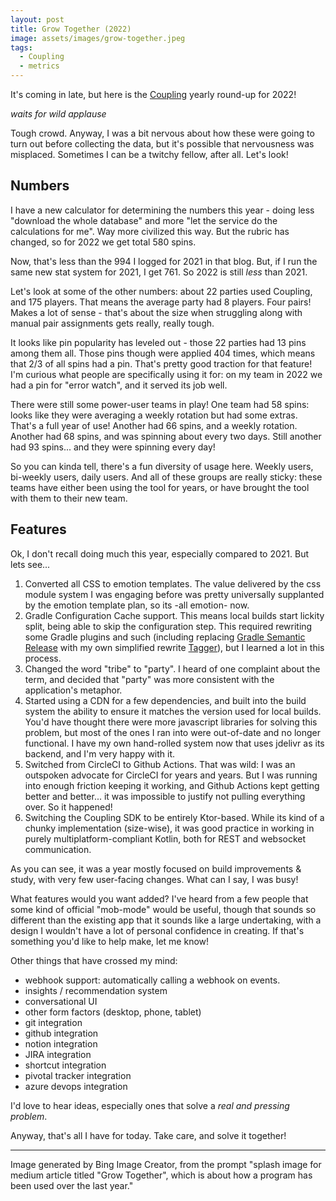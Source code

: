 ```yaml
---
layout: post
title: Grow Together (2022)
image: assets/images/grow-together.jpeg
tags: 
  - Coupling
  - metrics
---
```


It's coming in late, but here is the [Coupling](https://coupling.zegreatrob.com) yearly round-up for 2022!

*waits for wild applause*

Tough crowd. Anyway, I was a bit nervous about how these were going to turn out before collecting the data, but it's possible that nervousness was misplaced. Sometimes I can be a twitchy fellow, after all. Let's look!

## Numbers

I have a new calculator for determining the numbers this year - doing less "download the whole database" and more "let the service do the calculations for me". Way more civilized this way. But the rubric has changed, so for 2022 we get total 580 spins.

Now, that's less than the 994 I logged for 2021 in that blog. But, if I run the same new stat system for 2021, I get 761. So 2022 is still *less* than 2021.

Let's look at some of the other numbers: about 22 parties used Coupling, and 175 players. That means the average party had 8 players. Four pairs! Makes a lot of sense - that's about the size when struggling along with manual pair assignments gets really, really tough.

It looks like pin popularity has leveled out - those 22 parties had 13 pins among them all. Those pins though were applied 404 times, which means that 2/3 of all spins had a pin. That's pretty good traction for that feature! I'm curious what people are specifically using it for: on my team in 2022 we had a pin for "error watch", and it served its job well.

There were still some power-user teams in play! One team had 58 spins: looks like they were averaging a weekly rotation but had some extras. That's a full year of use! Another had 66 spins, and a weekly rotation. Another had 68 spins, and was spinning about every two days. Still another had 93 spins... and they were spinning every day!

So you can kinda tell, there's a fun diversity of usage here. Weekly users, bi-weekly users, daily users. And all of these groups are really sticky: these teams have either been using the tool for years, or have brought the tool with them to their new team.

## Features

Ok, I don't recall doing much this year, especially compared to 2021. But lets see...


1. Converted all CSS to emotion templates. The value delivered by the css module system I was engaging before was pretty universally supplanted by the emotion template plan, so its -all emotion- now.
2. Gradle Configuration Cache support. This means local builds start lickity split, being able to skip the configuration step. This required rewriting some Gradle plugins and such (including replacing [Gradle Semantic Release](https://github.com/tschulte/gradle-semantic-release-plugin) with my own simplified rewrite [Tagger](https://github.com/robertfmurdock/ze-great-tools#tagger)), but I learned a lot in this process.
3. Changed the word "tribe" to "party". I heard of one complaint about the term, and decided that "party" was more consistent with the application's metaphor.
4. Started using a CDN for a few dependencies, and built into the build system the ability to ensure it matches the version used for local builds. You'd have thought there were more javascript libraries for solving this problem, but most of the ones I ran into were out-of-date and no longer functional. I have my own hand-rolled system now that uses jdelivr as its backend, and I'm very happy with it.
5. Switched from CircleCI to Github Actions. That was wild: I was an outspoken advocate for CircleCI for years and years. But I was running into enough friction keeping it working, and Github Actions kept getting better and better... it was impossible to justify not pulling everything over. So it happened!
6. Switching the Coupling SDK to be entirely Ktor-based. While its kind of a chunky implementation (size-wise), it was good practice in working in purely multiplatform-compliant Kotlin, both for REST and websocket communication.

As you can see, it was a year mostly focused on build improvements & study, with very few user-facing changes. What can I say, I was busy!

What features would you want added? I've heard from a few people that some kind of official "mob-mode" would be useful, though that sounds so different than the existing app that it sounds like a large undertaking, with a design I wouldn't have a lot of personal confidence in creating. If that's something you'd like to help make, let me know!

Other things that have crossed my mind:

- webhook support: automatically calling a webhook on events.
- insights / recommendation system
- conversational UI
- other form factors (desktop, phone, tablet)
- git integration
- github integration
- notion integration
- JIRA integration
- shortcut integration
- pivotal tracker integration
- azure devops integration

I'd love to hear ideas, especially ones that solve a *real and pressing problem*.

Anyway, that's all I have for today. Take care, and solve it together!

---

Image generated by Bing Image Creator, from the prompt "splash image for medium article titled "Grow Together", which is about how a program has been used over the last year."